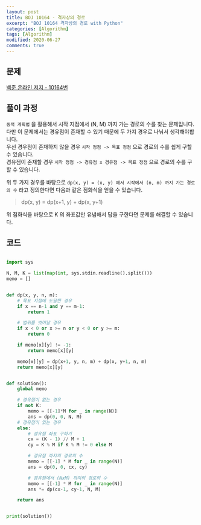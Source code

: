 ```yaml
---
layout: post
title: BOJ 10164 - 격자상의 경로
excerpt: "BOJ 10164 격자상의 경로 with Python"
categories: [Algorithm]
tags: [Algorithm]
modified: 2020-06-27
comments: true
---
```


## 문제
[백준 온라인 저지 - 10164번](https://www.acmicpc.net/problem/10164)

## 풀이 과정
`동적 계획법` 을 활용해서 시작 지점에서 (N, M) 까지 가는 경로의 수를 찾는 문제입니다. <br>
다만 이 문제에서는 경유점이 존재할 수 있기 때문에 두 가지 경우로 나눠서 생각해야합니다. <br>
우선 경우점이 존재하지 않을 경우 `시작 정점 -> 목표 정점` 으로 경로의 수를 쉽게 구할 수 있습니다. <br>
경유점이 존재할 경우 `시작 정점 -> 경유점 x 경유점 -> 목표 정점` 으로 경로의 수를 구할 수 있습니다. <br>

위 두 가지 경우를 바탕으로 `dp(x, y) = (x, y) 에서 시작에서 (n, m) 까지 가는 경로의 수` 라고 정의한다면 다음과 같은 점화식을 얻을 수 있습니다. <br>

> dp(x, y) = dp(x+1, y) + dp(x, y+1)

위 점화식을 바탕으로 K 의 좌표값만 유념해서 답을 구한다면 문제를 해결할 수 있습니다. <br>

## 코드

~~~ python

import sys

N, M, K = list(map(int, sys.stdin.readline().split()))
memo = []


def dp(x, y, n, m):
    # 목표 지점에 도달한 경우
    if x == n-1 and y == m-1:
        return 1

    # 범위를 벗어날 경우
    if x < 0 or x >= n or y < 0 or y >= m:
        return 0

    if memo[x][y] != -1:
        return memo[x][y]

    memo[x][y] = dp(x+1, y, n, m) + dp(x, y+1, n, m)
    return memo[x][y]


def solution():
    global memo

    # 경유점이 없는 경우
    if not K:
        memo = [[-1]*M for _ in range(N)]
        ans = dp(0, 0, N, M)
    # 경유점이 있는 경우
    else:
        # 경유점 좌표 구하기
        cx = (K - 1) // M + 1
        cy = K % M if K % M != 0 else M

        # 경유점 까지의 경로의 수
        memo = [[-1] * M for _ in range(N)]
        ans = dp(0, 0, cx, cy)

        # 경유점에서 (NxM) 까지의 경로의 수
        memo = [[-1] * M for _ in range(N)]
        ans *= dp(cx-1, cy-1, N, M)

    return ans


print(solution())

~~~